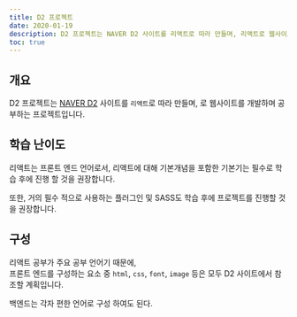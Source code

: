 ```yaml
---
title: D2 프로젝트
date: 2020-01-19
description: D2 프로젝트는 NAVER D2 사이트를 리액트로 따라 만들며, 리액트로 웹사이트를 개발하며 공부하는 프로젝트입니다.
toc: true
---
```


## 개요

D2 프로젝트는 [NAVER D2](https://d2.naver.com) 사이트를 `리액트`로 따라 만들며,
로 웹사이트를 개발하며 공부하는 프로젝트입니다.


## 학습 난이도

리액트는 프론트 엔드 언어로서,
리액트에 대해 기본개념을 포함한 기본기는 필수로 학습 후에 진행 할 것을 권장합니다.

또한, 거의 필수 적으로 사용하는 플러그인 및 SASS도 학습 후에 프로젝트를 진행할 것을 권장합니다.

## 구성

리액트 공부가 주요 공부 언어기 때문에,<br>
프론트 엔드를 구성하는 요소 중 `html`, `css`, `font`, `image` 등은 모두 D2 사이트에서 참조할 계획입니다.

백엔드는 각자 편한 언어로 구성 하여도 된다.